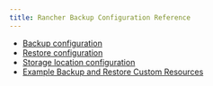 ```yaml
---
title: Rancher Backup Configuration Reference
---
```


<head>
  <link rel="canonical" href="https://ranchermanager.docs.rancher.com/reference-guides/backup-restore-configuration"/>
</head>

- [Backup configuration](backup-configuration.md)
- [Restore configuration](../../../docs/reference-guides/backup-restore-configuration/restore-configuration.md)
- [Storage location configuration](../../../docs/reference-guides/backup-restore-configuration/storage-configuration.md)
- [Example Backup and Restore Custom Resources](../../../docs/reference-guides/backup-restore-configuration/examples.md)